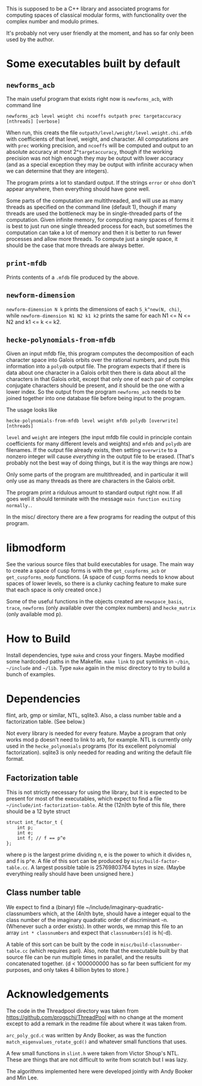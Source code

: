 This is supposed to be a C++ library and associated programs for computing
spaces of classical modular forms, with functionality over the complex number
and modulo primes.

It's probably not very user friendly at the moment, and has so far only been
used by the author.

Some executables built by default
=================================

`newforms_acb`
--------------

The main useful program that exists right now is `newforms_acb`, with command
line

`newforms_acb level weight chi ncoeffs outpath prec targetaccuracy [nthreads] [verbose]`

When run, this creats the file `outpath/level/weight/level.weight.chi.mfdb`
with coefficients of that level, weight, and character. All computations are
with `prec` working precision, and `ncoeffs` will be computed and output to an
absolute accuracy at most 2^`targetaccuracy`, though if the working precision
was not high enough they may be output with lower accuracy (and as a special
exception they may be output with infinite accuracy when we can determine that
they are integers).

The program prints a lot to standard output. If the strings `error` or `ohno`
don't appear anywhere, then everything should have gone well.

Some parts of the computation are multithreaded, and will use as many threads
as specified on the command line (default 1), though if many threads are used
the bottleneck may be in single-threaded parts of the computation. Given
infinite memory, for computing many spaces of forms it is best to just run one
single threaded process for each, but sometimes the computation can take a
lot of memory and then it is better to run fewer processes and allow more
threads. To compute just a single space, it should be the case that more
threads are always better.

`print-mfdb`
------------

Prints contents of a `.mfdb` file produced by the above.

`newform-dimension`
-------------------

`newform-dimension N k` prints the dimensions of each `S_k^new(N, chi)`, while
`newform-dimension N1 N2 k1 k2` prints the same for each N1 <= N <= N2 and k1
<= k <= k2.

`hecke-polynomials-from-mfdb`
-----------------------------

Given an input mfdb file, this program computes the decomposition of each
character space into Galois orbits over the rational numbers, and puts this
information into a `polydb` output file. The program expects that if there
is data about one character in a Galois orbit then there is data about all
the characters in that Galois orbit, except that only one of each pair of
complex conjugate characters should be present, and it should be the one
with a lower index. So the output from the program `newforms_acb` needs to
be joined together into one database file before being input to the program.

The usage looks like

`hecke-polynomials-from-mfdb level weight mfdb polydb [overwrite] [nthreads]`

`level` and `weight` are integers (the input mfdb file could in principle contain
coefficients for many different levels and weights) and `mfdb` and `polydb` are
filenames. If the output file already exists, then setting `overwrite` to a
nonzero integer will cause _everything_ in the output file to be erased. (That's
probably not the best way of doing things, but it is the way things are now.)

Only some parts of the program are multithreaded, and in particular it will
only use as many threads as there are characters in the Galois orbit.

The program print a ridulous amount to standard output right now. If all
goes well it should terminate with the message `main function exiting normally.`.

In the misc/ directory there are a few programs for reading the output of this
program.

libmodform
==========

See the various source files that build executables for usage. The main way to
create a space of cusp forms is with the `get_cuspforms_acb` or
`get_cuspforms_modp` functions. (A space of cusp forms needs to know about
spaces of lower levels, so there is a clunky caching feature to make sure that
each space is only created once.)

Some of the useful functions in the objects created are `newspace_basis`, `trace`,
`newforms` (only available over the complex numbers) and `hecke_matrix` (only
available mod p).

How to Build
============

Install dependencies, type `make` and cross your fingers. Maybe modified some
hardcoded paths in the Makefile. `make link` to put symlinks in `~/bin`,
`~/include` and `~/lib`. Type `make` again in the misc directory to try to
build a bunch of examples.

Dependencies
============

flint, arb, gmp or similar, NTL, sqlite3. Also, a class number table and a
factorization table. (See below.)

Not every library is needed for every feature. Maybe a program that only
works mod p doesn't need to link to arb, for example. NTL is currently
only used in the `hecke_polynomials` programs (for its excellent polynomial
factorization). sqlite3 is only needed for reading and writing the default
file format.

Factorization table
-------------------

This is not strictly necessary for using the library, but it is expected
to be present for most of the executables, which expect to find a file
`~/include/int-factorization-table`. At the (12n)th byte of this file, there
should be a 12 byte struct

```
struct int_factor_t {
    int p;
    int e;
    int f; // f == p^e
};
```

where p is the largest prime dividing n, e is the power to which it divides n,
and f is p^e. A file of this sort can be produced by
`misc/build-factor-table.cc`. A largest possible table is 25769803764 bytes in
size. (Maybe everything really should have been unsigned here.)

Class number table
------------------

We expect to find a (binary) file ~/include/imaginary-quadratic-classnumbers
which, at the (4n)th byte, should have a integer equal to the class number of
the imaginary quadratic order of discriminant -n. (Whenever such a order
exists). In other words, we mmap this file to an array `int * classnumbers` and
expect that `classnumbers[d]` is h(-d).

A table of this sort can be built by the code in
`misc/build-classnumber-table.cc` (which requires pari). Also, note that the
executable built by that source file can be run multiple times in parallel, and
the results concatenated together. (d < 1000000000 has so far been sufficient
for my purposes, and only takes 4 billion bytes to store.)

Acknowledgements
================

The code in the Threadpool directory was taken from
https://github.com/progschj/ThreadPool with no change at the moment except to
add a remark in the readme file about where it was taken from.

`arc_poly_gcd.c` was written by Andy Booker, as was the function
`match_eigenvalues_rotate_gcd()` and whatever small functions that uses.

A few small functions in `slint.h` were taken from Victor Shoup's NTL. These
are things that are not difficult to write from scratch but I was lazy.

The algorithms implemented here were developed jointly with Andy Booker and Min
Lee.
